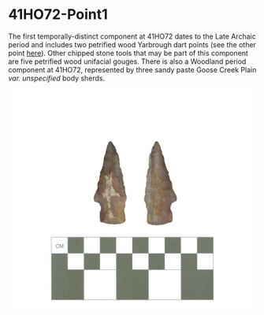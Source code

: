 # 41HO72-Point1

The first temporally-distinct component at 41HO72 dates to the Late Archaic period and includes two petrified wood Yarbrough dart points (see the other point [here](41HO72-Point2.md)). Other chipped stone tools that may be part of this component are five petrified wood unifacial gouges. There is also a Woodland period component at 41HO72, represented by three sandy paste Goose Creek Plain _var. unspecified_ body sherds.

![](../../../img/41HO72-Point1.png)

